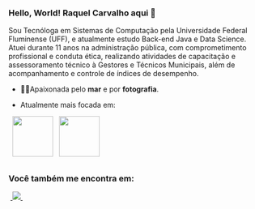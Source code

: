 ### Hello, World! Raquel Carvalho aqui 👋
Sou Tecnóloga em Sistemas de Computação pela Universidade Federal Fluminense (UFF), e atualmente estudo Back-end Java e Data Science.
Atuei durante 11 anos na administração pública, com comprometimento profissional e conduta ética, realizando atividades de capacitação e assessoramento técnico à Gestores e Técnicos Municipais, além de acompanhamento e controle de índices de desempenho.

- 🌊📸Apaixonada pelo **mar** e por **fotografia**.
  
- Atualmente mais focada em:
<div style="display: inline">
  &nbsp;&nbsp;<img width='80' height='80' src="https://cdn.jsdelivr.net/gh/devicons/devicon/icons/java/java-original-wordmark.svg" />
  &nbsp;&nbsp;<img width='80' height='80' src="https://cdn.jsdelivr.net/gh/devicons/devicon/icons/python/python-original-wordmark.svg" />
</div> 

##

### Você também me encontra em:
&nbsp;<a href="https://br.linkedin.com/in/raquel-carvalho-8bb18422a">
  <img src="https://img.shields.io/badge/linkedin-%230077B5.svg?style=for-the-badge&logo=linkedin&logoColor=white">
</a>&nbsp;


<!--
**raquelpcarvalho/raquelpcarvalho** is a ✨ _special_ ✨ repository because its `README.md` (this file) appears on your GitHub profile.

Here are some ideas to get you started:

- 🔭 I’m currently working on ...
- 🌱 I’m currently learning ...
- 👯 I’m looking to collaborate on ...
- 🤔 I’m looking for help with ...
- 💬 Ask me about ...
- 📫 How to reach me: ...
- 😄 Pronouns: ...
- ⚡ Fun fact: ...
-->
